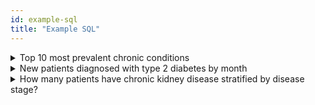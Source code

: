 ```yaml
---
id: example-sql
title: "Example SQL"
---
```


<details><summary>Top 10 most prevalent chronic conditions</summary>

```sql
select
    condition
,   cast(count(distinct patient_id) * 100.0 / (select count(distinct patient_id) from core.patient) as numeric(38,2)) as percent_of_patients
From tuva_chronic_conditions.final_chronic_conditions_long
group by 1
order by 2 desc
limit 10
```
The following is example output from this query from the Tuva Claims Demo dataset.  

![Tuva Condition Prevalence](/img/tuva_condition_prevalence.jpg)
</details>

<details><summary>New patients diagnosed with type 2 diabetes by month</summary>

```sql
with first_month_diabetes as
    (
    select
        PATIENT_ID,
        'Diabetes' as condition,
        min(FIRST_DIAGNOSIS_DATE) as start_date
        from TUVA_CHRONIC_CONDITIONS.FINAL_CHRONIC_CONDITIONS_LONG
    where condition in ('Type 2 Diabetes')
    group by PATIENT_ID
    )
select condition,
       year(start_date) as year,
       month(start_date) as month,
       count(*) as count
From first_month_diabetes
group by condition,year(start_date) , month(start_date)
order by year(start_date) desc , month(start_date) desc

```
The following is example output from this query from the Tuva Claims Demo dataset.  

![The Tuva Project](/img/chronic_conditions/TCC-new_diabetes_by_month.png)
</details>

<details><summary>How many patients have chronic kidney disease stratified by disease stage?</summary>
<Tabs groupId="cc_package">
<TabItem value="cms" label="CMS">

```sql
with stages as (
select icd.ICD_10_CM as ICD_10_CM_code,
       case
               -- indeterminate
               when LONG_DESCRIPTION like '%stage 1%' and LONG_DESCRIPTION like '%unspecified%' then 0
               when LONG_DESCRIPTION like '%stage 5%' and LONG_DESCRIPTION like '%end stage%' then 5
               --determinate
                when LONG_DESCRIPTION like '%stage 1%' then 1
               when LONG_DESCRIPTION like '%stage 2%' then 2
               when LONG_DESCRIPTION like '%stage 3%' then 3
               when LONG_DESCRIPTION like '%stage 4%' then 4
               when LONG_DESCRIPTION like '%stage 5%' then 5
               when LONG_DESCRIPTION like '%End stage%' then 6
               when LONG_DESCRIPTION like '%unspecified%' then 0
            else 0 end as stage
from TERMINOLOGY.CMS_CHRONIC_CONDITIONS ccc
inner join TERMINOLOGY.ICD_10_CM icd
        on ccc.CODE = icd.ICD_10_CM
where CONDITION like 'Chronic Kidney Disease'
)
, ccd_patients as (
select PATIENT_ID,max(stages.stage) max_stage From  core.CONDITION c
inner join stages
on c.CODE = stages.ICD_10_CM_CODE and c.CODE_TYPE = 'icd-10-cm'
group by PATIENT_ID)

select case max_stage
    when 0 then 'Unspecified'
    when 1 then 'Stage 1'
    when 2 then 'Stage 2'
    when 3 then 'Stage 3'
    when 4 then 'Stage 4'
    when 5 then 'Stage 5'
    when 6 then 'End Stage'
    else null end as Stage
    , count(*) as count
from ccd_patients
group by max_stage
order by max_stage

```
The following is example output from this query from the Tuva Claims Demo dataset.  

![The Tuva Project](/img/chronic_conditions/CCC-kidney_by_stage.png)

</TabItem>
<TabItem value="tuva" label="Tuva">

```sql
with stages as (
    select condition,
           icd_10_cm_code,
           case
               when ICD_10_CM_DESCRIPTION like '%stage 1%' then 1
               when ICD_10_CM_DESCRIPTION like '%stage 2%' then 2
               when ICD_10_CM_DESCRIPTION like '%stage 3%' then 3
               when ICD_10_CM_DESCRIPTION like '%stage 4%' then 4
               when ICD_10_CM_DESCRIPTION like '%stage 5%' then 5
               when ICD_10_CM_DESCRIPTION like '%End stage%' then 6
               when ICD_10_CM_DESCRIPTION like '%unspecified%' then 0
            else 0 end as stage
    from TUVA_CHRONIC_CONDITIONS.CHRONIC_CONDITIONS_HIERARCHY
    where CONDITION = 'Chronic Kidney Disease'
)
, ccd_patients as (
select PATIENT_ID,max(stages.stage) max_stage From  core.CONDITION c
inner join stages
on c.CODE = stages.ICD_10_CM_CODE and c.CODE_TYPE = 'icd-10-cm'
group by PATIENT_ID)

select case max_stage
    when 0 then 'Unspecified'
    when 1 then 'Stage 1'
    when 2 then 'Stage 2'
    when 3 then 'Stage 3'
    when 4 then 'Stage 4'
    when 5 then 'Stage 5'
    when 6 then 'End Stage'
    else null end as Stage
    , count(*) as count
from ccd_patients
group by max_stage
order by max_stage

```
The following is example output from this query from the Tuva Claims Demo dataset.  

![The Tuva Project](/img/chronic_conditions/TCC-kidney_by_stage.png)
</TabItem>
</Tabs>
</details>